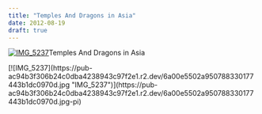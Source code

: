 ```yaml
---
title: "Temples And Dragons in Asia"
date: 2012-08-19
draft: true
---
```


[![IMG_5237](https://pub-ac94b3f306b24c0dba4238943c97f2e1.r2.dev/6a00e5502a950788330177443b1d95970d.jpg "IMG_5237")](https://pub-ac94b3f306b24c0dba4238943c97f2e1.r2.dev/6a00e5502a950788330177443b1d95970d.jpg-pi)Temples And Dragons in Asia

<!--more--> [![IMG_5237](https://pub-ac94b3f306b24c0dba4238943c97f2e1.r2.dev/6a00e5502a950788330177443b1dc0970d.jpg "IMG_5237")](https://pub-ac94b3f306b24c0dba4238943c97f2e1.r2.dev/6a00e5502a950788330177443b1dc0970d.jpg-pi)
